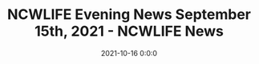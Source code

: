 ---
"title": "NCWLIFE Evening News September 15th, 2021 - NCWLIFE News"
"date": "2021-10-16 0:0:0"
"feed_name": "GOOGLENEWSCONSTRUCTION"
"feed_website": "https://news.google.com/search?q=construction%2Bincident&hl=en-US&gl=US&ceid=US:en"
"feed_rss": "https://news.google.com/rss/search?q=construction%2Bincident&hl=en-US&gl=US&ceid=US:en"
"link": "https://www.ncwlife.com/ncwlife-evening-news-september-15th-2021/"
"source": "{'href': 'https://www.ncwlife.com', 'title': 'NCWLIFE News'}"
"file": "_posts/2021-1-1-932f50e20b8ff1e2c16e2693013552600988d618.md"
"accident": "0"
"drilling": "0"
"dead": "0"
"injured": "0"
"arrested": "0"
"place": "unknown place"
"where": "unknown site"
"causes": "unknown"
"place_uri": "unknown place"
---